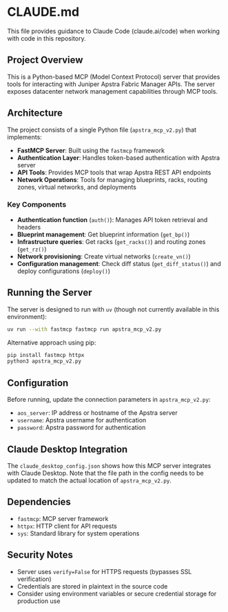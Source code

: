 # CLAUDE.md

This file provides guidance to Claude Code (claude.ai/code) when working with code in this repository.

## Project Overview

This is a Python-based MCP (Model Context Protocol) server that provides tools for interacting with Juniper Apstra Fabric Manager APIs. The server exposes datacenter network management capabilities through MCP tools.

## Architecture

The project consists of a single Python file (`apstra_mcp_v2.py`) that implements:

- **FastMCP Server**: Built using the `fastmcp` framework
- **Authentication Layer**: Handles token-based authentication with Apstra server
- **API Tools**: Provides MCP tools that wrap Apstra REST API endpoints
- **Network Operations**: Tools for managing blueprints, racks, routing zones, virtual networks, and deployments

### Key Components

- **Authentication function** (`auth()`): Manages API token retrieval and headers
- **Blueprint management**: Get blueprint information (`get_bp()`)
- **Infrastructure queries**: Get racks (`get_racks()`) and routing zones (`get_rz()`) 
- **Network provisioning**: Create virtual networks (`create_vn()`)
- **Configuration management**: Check diff status (`get_diff_status()`) and deploy configurations (`deploy()`)

## Running the Server

The server is designed to run with `uv` (though not currently available in this environment):

```bash
uv run --with fastmcp fastmcp run apstra_mcp_v2.py
```

Alternative approach using pip:
```bash
pip install fastmcp httpx
python3 apstra_mcp_v2.py
```

## Configuration

Before running, update the connection parameters in `apstra_mcp_v2.py`:
- `aos_server`: IP address or hostname of the Apstra server
- `username`: Apstra username for authentication  
- `password`: Apstra password for authentication

## Claude Desktop Integration

The `claude_desktop_config.json` shows how this MCP server integrates with Claude Desktop. Note that the file path in the config needs to be updated to match the actual location of `apstra_mcp_v2.py`.

## Dependencies

- `fastmcp`: MCP server framework
- `httpx`: HTTP client for API requests
- `sys`: Standard library for system operations

## Security Notes

- Server uses `verify=False` for HTTPS requests (bypasses SSL verification)
- Credentials are stored in plaintext in the source code
- Consider using environment variables or secure credential storage for production use
